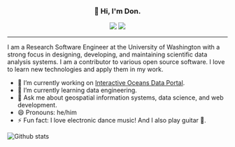 <h3 align="center">👋 Hi, I'm Don.</h3>

<p align="center">
  <a href="https://www.linkedin.com/in/landungsetiawan/"><img src="https://img.shields.io/static/v1?label=LinkedIn&message=landungsetiawan&color=blue&logo=linkedin" /></a>
  <a href="https://orcid.org/0000-0002-1624-2667"><img src="https://img.shields.io/badge/ORCID-informational?style=flat&logo=ORCID&logoColor=white&color=A6CE39" /></a>
</p>

---

I am a Research Software Engineer at the University of Washington with a strong focus in designing, developing, and maintaining scientific data analysis systems. I am a contributor to various open source software. I love to learn new technologies and apply them in my work.


- 🔭 I’m currently working on <a href="https://interactiveoceans.washington.edu/">Interactive Oceans Data Portal</a>.
- 🌱 I’m currently learning data engineering.
- 💬 Ask me about geospatial information systems, data science, and web development.
- 😄 Pronouns: he/him
- ⚡ Fun fact: I love electronic dance music! And I also play guitar 🎸.

![Github stats](https://github-readme-stats.vercel.app/api?username=lsetiawan&show_icons=true)
